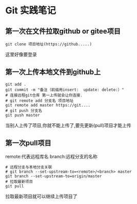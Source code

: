 # Git 实践笔记

## 第一次在文件拉取github or gitee项目

```git
git clone 项目地址(https://github.....)
```

这里好像要登录

## 第一次上传本地文件到github上

```git
git add .
git commit -m "备注（前缀用insert:  update: delete:）"
# 连接远程git仓库 第一上传就会让你连接.
# git remote add 分支名 项目地址
git remote add master https://git....
# git push 分支名
git push master
```

当别人上传了项目,你就不能上传了,要先更新(pull)项目才能上传



## 第一次pull项目

remote:代表远程库名
branch:远程分支的名称

```git
# 远程分支与本地分支关联
# git branch --set-upstream-to=<remote>/<branch> master
git branch --set-upstream-to=origin/master
# 拉取最新项目
git pull
```

拉取最新项目就可以继续上传项目了